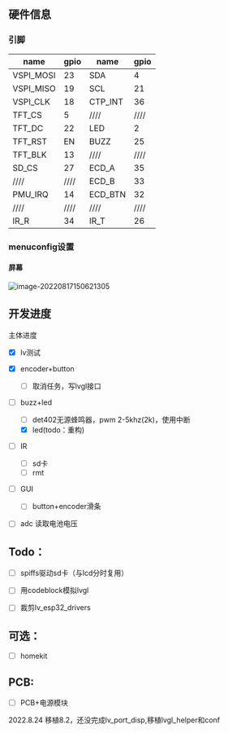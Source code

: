 

## 硬件信息

### 引脚

| name      | gpio | name    | gpio |
| --------- | ---- | ------- | ---- |
| VSPI_MOSI | 23   | SDA     | 4    |
| VSPI_MISO | 19   | SCL     | 21   |
| VSPI_CLK  | 18   | CTP_INT | 36   |
| TFT_CS    | 5    | ////    | //// |
| TFT_DC    | 22   | LED     | 2    |
| TFT_RST   | EN   | BUZZ    | 25   |
| TFT_BLK   | 13   | ////    | //// |
| SD_CS     | 27   | ECD_A   | 35   |
| ////      | //// | ECD_B   | 33   |
| PMU_IRQ   | 14   | ECD_BTN | 32   |
| ////      | //// | ////    | //// |
| IR_R      | 34   | IR_T    | 26   |

### menuconfig设置

#### 屏幕

![image-20220817150621305](C:\Users\bosco\AppData\Roaming\Typora\typora-user-images\image-20220817150621305.png)



## 开发进度

主体进度

- [x] lv测试
- [x] encoder+button
  - [ ] 取消任务，写lvgl接口
- [ ] buzz+led
  - [ ] det402无源蜂鸣器，pwm 2-5khz(2k)，使用中断
  - [x] led(todo：重构)
- [ ] IR
  - [ ] sd卡
  - [ ] rmt
- [ ] GUI
  - [ ] button+encoder滑条
- [ ] adc 读取电池电压



## Todo：

- [ ] spiffs驱动sd卡（与lcd分时复用）
- [ ] 用codeblock模拟lvgl
- [ ] 裁剪lv_esp32_drivers



## 可选：

- [ ] homekit





## PCB:

- [ ] PCB+电源模块





2022.8.24	移植8.2，还没完成lv_port_disp,移植lvgl_helper和conf

